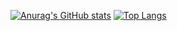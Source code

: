 [![Anurag's GitHub stats](https://github-readme-stats.vercel.app/api?username=IvanTsukei&count_private=true&theme=tokyonight&show_icons=true)](https://github.com/anuraghazra/github-readme-stats) [![Top Langs](https://github-readme-stats.vercel.app/api/top-langs/?username=IvanTsukei&layout=compact&theme=tokyonight&show_icons=true)](https://github.com/anuraghazra/github-readme-stats)


<!--
**IvanTsukei/IvanTsukei** is a ✨ _special_ ✨ repository because its `README.md` (this file) appears on your GitHub profile.

Here are some ideas to get you started:

- 🔭 I’m currently working on ...
- 🌱 I’m currently learning ...
- 👯 I’m looking to collaborate on ...
- 🤔 I’m looking for help with ...
- 💬 Ask me about ...
- 📫 How to reach me: ...
- 😄 Pronouns: ...
- ⚡ Fun fact: ...
-->
